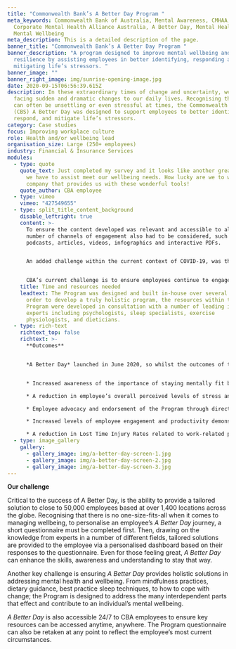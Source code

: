 ```yaml
---
title: "Commonwealth Bank’s A Better Day Program "
meta_keywords: Commonwealth Bank of Australia, Mental Awareness, CMHAA,
  Corporate Mental Health Alliance Australia, A Better Day, Mental Health,
  Mental Wellbeing
meta_description: This is a detailed description of the page.
banner_title: "Commonwealth Bank’s A Better Day Program "
banner_description: "A program designed to improve mental wellbeing and
  resilience by assisting employees in better identifying, responding and
  mitigating life’s stressors. "
banner_image: ""
banner_right_image: img/sunrise-opening-image.jpg
date: 2020-09-15T06:56:39.615Z
description: In these extraordinary times of change and uncertainty, we are all
  facing sudden and dramatic changes to our daily lives. Recognising that this
  can often be unsettling or even stressful at times, the Commonwealth Bank’s
  (CBS) A Better Day was designed to support employees to better identify,
  respond, and mitigate life’s stressors.
category: Case studies
focus: Improving workplace culture
role: Health and/or wellbeing lead
organisation_size: Large (250+ employees)
industry: Financial & Insurance Services
modules:
  - type: quote
    quote_text: Just completed my survey and it looks like another great tool that
      we have to assist meet our wellbeing needs. How lucky are we to work for a
      company that provides us with these wonderful tools!
    quote_author: CBA employee
  - type: vimeo
    vimeo: "427549655"
  - type: split_title_content_background
    disable_leftright: true
    content: >-
      To ensure the content developed was relevant and accessible to all, a
      number of channels of engagement also had to be considered, such as
      podcasts, articles, videos, infographics and interactive PDFs. 


      An added challenge within the current context of COVID-19, was that many employees were working remotely at the time of the Program’s launch, requiring much greater focus to be placed on internal communications as a means of promotions since no physical launch event could be held. Channels of promotion included Intranet articles, leader’s notes, a direct email to all employees, Yammer posts, as well incorporating the Program into webinar/Skype sessions delivered to teams on the wellbeing resources available.


      CBA’s current challenge is to ensure employees continue to engage with and utilise the resources of *A Better Day* to drive behavioural change and maximise the benefits of the Program. As a starting point, ongoing promotion and advocacy of the Program will be required.
    title: Time and resources needed
    leadtext: The Program was designed and built in-house over several months. In
      order to develop a truly holistic program, the resources within the
      Program were developed in consultation with a number of leading industry
      experts including psychologists, sleep specialists, exercise
      physiologists, and dieticians.
  - type: rich-text
    richtext_top: false
    richtext: >-
      **Outcomes**


      *A Better Day* launched in June 2020, so whilst the outcomes of this Program have yet to be determined, the intended benefits include:


      * Increased awareness of the importance of staying mentally fit by creating a sustainable, self-paced platform that allows employees the opportunity to invest in their own wellbeing as and when they need it.

      * A reduction in employee’s overall perceived levels of stress and an improvement in levels of wellbeing which can be captured through the *A Better Day* Program Questionnaire.

      * Employee advocacy and endorsement of the Program through direct feedback and engagement in internal networking platforms such as Yammer.

      * Increased levels of employee engagement and productivity demonstrated through annual engagement surveys.

      * A reduction in Lost Time Injury Rates related to work-related psychological injury; and reduced unplanned absences and staff turnover.
  - type: image_gallery
    gallery:
      - gallery_image: img/a-better-day-screen-1.jpg
      - gallery_image: img/a-better-day-screen-2.jpg
      - gallery_image: img/a-better-day-screen-3.jpg
---
```

**Our challenge**

Critical to the success of A Better Day, is the ability to provide a tailored solution to close to 50,000 employees based at over 1,400 locations across the globe. Recognising that there is no one-size-fits-all when it comes to managing wellbeing, to personalise an employee’s *A Better Day* journey, a short questionnaire must be completed first. Then, drawing on the knowledge from experts in a number of different fields, tailored solutions are provided to the employee via a personalised dashboard based on their responses to the questionnaire. Even for those feeling great, *A Better Day* can enhance the skills, awareness and understanding to stay that way.

Another key challenge is ensuring *A Better Day* provides holistic solutions in addressing mental health and wellbeing. From mindfulness practices, dietary guidance, best practice sleep techniques, to how to cope with change; the Program is designed to address the many interdependent parts that effect and contribute to an individual’s mental wellbeing.

*A Better Day* is also accessible 24/7 to CBA employees to ensure key resources can be accessed anytime, anywhere. The Program questionnaire can also be retaken at any point to reflect the employee’s most current circumstances.